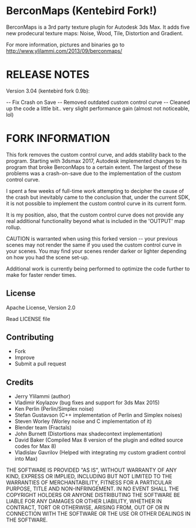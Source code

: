 BerconMaps (Kentebird Fork!)
==========

BerconMaps is a 3rd party texture plugin for Autodesk 3ds Max. It adds five new prodecural texture maps: Noise, Wood, Tile, Distortion and Gradient.

For more information, pictures and binaries go to http://www.ylilammi.com/2013/09/berconmaps/

RELEASE NOTES
=============
Version 3.04 (kentebird fork 0.9b):

-- Fix Crash on Save
-- Removed outdated custom control curve
-- Cleaned up the code a little bit.. very slight performance gain (almost not noticeable, lol)

FORK INFORMATION
================
This fork removes the custom control curve, and adds stability back to the program. 
Starting with 3dsmax 2017, Autodesk implemented changes to its program that broke BerconMaps to a certain extent. The largest of these problems was a crash-on-save due to the implementation of the custom control curve. 

I spent a few weeks of full-time work attempting to decipher the cause of the crash but inevitably came to the conclusion that, under the current SDK, it is not possible to implement the custom control curve in its current form. 

It is my position, also, that the custom control curve does not provide any real additional functionality beyond what is included in the 'OUTPUT' map rollup. 

CAUTION is warranted when using this forked version -- your previous scenes may not render the same if you used the custom control curve in your scenes. You may find your scenes render darker or lighter depending on how you had the scene set-up. 

Additional work is currently being performed to optimize the code further to make for faster render times. 

License
-------------------------

Apache License, Version 2.0

Read LICENSE file

Contributing
-------------------------

- Fork
- Improve
- Submit a pull request

Credits
-------------------------

- Jerry Ylilammi (author)
- Vladimir Koylazov (bug fixes and support for 3ds Max 2015)
- Ken Perlin (Perlin/Simplex noise)
- Stefan Gustavson (C++ implementation of Perlin and Simplex noises)
- Steven Worley (Worley noise and C implementation of it)
- Blender team (Fractals)
- John Burnett (Distortions max shadecontext implementation)
- David Baker (Compiled Max 8 version of the plugin and edited source codes for Max 8)
- Vladislav Gavrilov (Helped with integrating my custom gradient control into Max)

THE SOFTWARE IS PROVIDED "AS IS", WITHOUT WARRANTY OF ANY KIND, EXPRESS OR
IMPLIED, INCLUDING BUT NOT LIMITED TO THE WARRANTIES OF MERCHANTABILITY,
FITNESS FOR A PARTICULAR PURPOSE, TITLE AND NON-INFRINGEMENT. IN NO EVENT
SHALL THE COPYRIGHT HOLDERS OR ANYONE DISTRIBUTING THE SOFTWARE BE LIABLE
FOR ANY DAMAGES OR OTHER LIABILITY, WHETHER IN CONTRACT, TORT OR OTHERWISE,
ARISING FROM, OUT OF OR IN CONNECTION WITH THE SOFTWARE OR THE USE OR OTHER
DEALINGS IN THE SOFTWARE.
